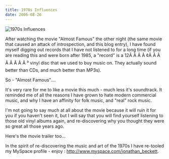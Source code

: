 ```yaml
---
title: 1970s Influences
date: 2006-08-26
---
```


![1970s Influences](https://source.unsplash.com/y7GlIdTUOvo/1600x900)

After watching the movie "Almost Famous" the other night (the same movie that caused an attack of introspection, and this blog entry), I have found myself digging out records that I have not listened to for a long time (if you are reading this and were born after 1985, a "record" is a 12Ã Ã Ã Ã ¢Ã Ã Ã Ã Ã Ã Ã Ã ³ vinyl disc that we used to buy music on. They actually sound better than CDs, and much better than MP3s).

So - "Almost Famous"....

It's very rare for me to like a movie this much - much less it's soundtrack. It reminded me of all the reasons I have grown to hate modern commercial music, and why I have an affinity for folk music, and "real" rock music.

I'm not going to say much at all about the movie because it will ruin it for you if you haven't seen it, but I will say that you will find yourself listening to those old vinyl albums again, and re-discovering why you thought they were so great all those years ago.

Here's the movie trailer too...

In the spirit of re-discovering the music and art of the 1970s I have re-tooled my MySpace profile - enjoy : http://www.myspace.com/jonathan_beckett.